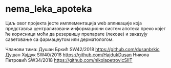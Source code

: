 # nema_leka_apoteka
Циљ овог пројекта јесте имплементација web апликације која представља централизовани информациони систем апотека преко којег ће корисници моћи да резервишу препарате (лекове) и заказују саветовање са фармацеутом или дерматологом.

Чланови тима:
    Душан Бркић         SW42/2018   https://github.com/dusanbrkic
    Душан Хајдук        SW40/2018   https://github.com/HajdukDusan
    Никола Петровић     SW34/2018   https://github.com/nikolapetrovicSIIT
